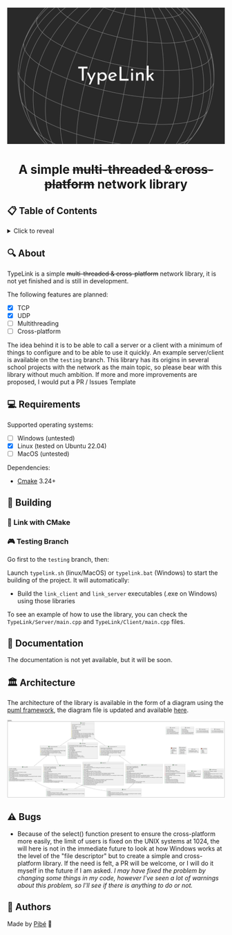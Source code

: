 <p align="center">
  <img src="Assets/Img/TypeLinkBanner.png">
</p>

<p align="center">

  <!-- github action -->

</p>

# <p align="center">A simple ~~multi-threaded & cross-platform~~ network library</p>

## 📋 Table of Contents
<details>
<summary>Click to reveal</summary>

- [A simple ~~multi-threaded \& cross-platform~~ network library](#a-simple-multi-threaded--cross-platform-network-library)
  - [📋 Table of Contents](#-table-of-contents)
  - [🔍 About](#-about)
  - [💻 Requirements](#-requirements)
  - [🔧 Building](#-building)
    - [🔗 Link with CMake](#-link-with-cmake)
    - [🎮 Testing Branch](#-testing-branch)
  - [📝 Documentation](#-documentation)
  - [🏛️ Architecture](#️-architecture)
  - [⚠️ Bugs](#️-bugs)
  - [🤝 Authors](#-authors)

</details>

## 🔍 About

TypeLink is a simple ~~multi-threaded & cross-platform~~ network library, it is not yet finished and is still in development.

The following features are planned:
- [x] TCP
- [x] UDP
- [ ] Multithreading
- [ ] Cross-platform

The idea behind it is to be able to call a server or a client with a minimum of things to configure and to be able to use it quickly.
An example server/client is available on the `testing` branch.
This library has its origins in several school projects with the network as the main topic, so please bear with this library without much ambition.
If more and more improvements are proposed, I would put a PR / Issues Template 

## 💻 Requirements

Supported operating systems:
- [ ] Windows (untested)
- [x] Linux (tested on Ubuntu 22.04)
- [ ] MacOS (untested)

Dependencies:
- [Cmake](https://cmake.org/download/) 3.24+

## 🔧 Building

### 🔗 Link with CMake



### 🎮 Testing Branch

Go first to the `testing` branch, then:

Launch `typelink.sh` (linux/MacOS) or `typelink.bat` (Windows) to start the building of the project.
It will automatically:
- Build the `link_client` and `link_server` executables (.exe on Windows) using those libraries

To see an example of how to use the library, you can check the `TypeLink/Server/main.cpp` and `TypeLink/Client/main.cpp` files.

## 📝 Documentation

The documentation is not yet available, but it will be soon.

## 🏛️ Architecture

The architecture of the library is available in the form of a diagram using the [puml framework](https://plantuml.com/), the diagram file is updated and available [here](Assets/Arch/TypeLink.puml).

<p align="center">
  <img src="Assets/Img/TypeLink.png">
</p>

## ⚠️ Bugs

- Because of the select() function present to ensure the cross-platform more easily, the limit of users is fixed on the UNIX systems at 1024, the will here is not in the immediate future to look at how Windows works at the level of the "file descriptor" but to create a simple and cross-platform library.
If the need is felt, a PR will be welcome, or I will do it myself in the future if I am asked.
_I may have fixed the problem by changing some things in my code, however I've seen a lot of warnings about this problem, so I'll see if there is anything to do or not._

## 🤝 Authors

Made by [Pibé](https://github.com/Parumezan) 🐙
